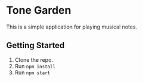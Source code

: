 # Tone Garden

This is a simple application for playing musical notes.

## Getting Started

1. Clone the repo.
2. Run `npm install`
3. Run `npm start`
